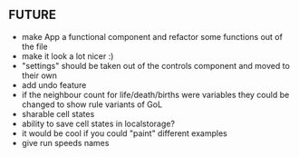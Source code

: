 ## FUTURE

- make App a functional component and refactor some functions out of the file
- make it look a lot nicer :)
- "settings" should be taken out of the controls component and moved to their own
- add undo feature
- if the neighbour count for life/death/births were variables they could be changed to show rule variants of GoL
- sharable cell states
- ability to save cell states in localstorage?
- it would be cool if you could "paint" different examples
- give run speeds names
